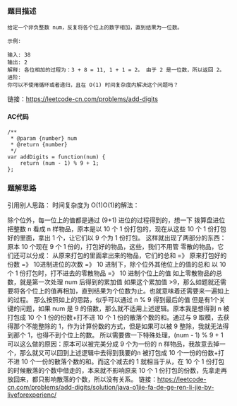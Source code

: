 ### 题目描述
```
给定一个非负整数 num，反复将各个位上的数字相加，直到结果为一位数。

示例:

输入: 38
输出: 2 
解释: 各位相加的过程为：3 + 8 = 11, 1 + 1 = 2。 由于 2 是一位数，所以返回 2。
进阶:
你可以不使用循环或者递归，且在 O(1) 时间复杂度内解决这个问题吗？
```
链接：https://leetcode-cn.com/problems/add-digits


#### AC代码
```
/**
 * @param {number} num
 * @return {number}
 */
var addDigits = function(num) {
    return (num - 1) % 9 + 1;
};
```

### 题解思路
引用别人思路：
时间复杂度为 O(1)O(1)的解法：

除个位外，每一位上的值都是通过 (9+1) 进位的过程得到的，想一下 拨算盘进位
把整数 n 看成 n 样物品，原本是以 10 个 1 份打包的，现在从这些 10 个 1 份打包好的里面，拿出 1 个，让它们以 9 个为 1 份打包。
这样就出现了两部分的东西：
原本 10 个现在 9 个 1 份的，打包好的物品，这些，我们不用管
零散的物品，它们还可以分成：
从原来打包的里面拿出来的物品，它们的总和 =》 原来打包好的份数 =》 10进制进位的次数 =》 10 进制下，除个位外其他位上的值的总和
以 10 个 1 份打包时，打不进去的零散物品 =》 10 进制个位上的值
如上零散物品的总数，就是第一次处理 num 后得到的累加值
如果这个累加值 >9，那么如题就还需要将各个位上的值再相加，直到结果为个位数为止。也就意味着还需要来一遍如上的过程。
那么按照如上的思路，似乎可以通过 n % 9 得到最后的值
但是有1个关键的问题，如果 num 是 9 的倍数，那么就不适用上述逻辑。原本我是想得到 n 被打包成 10 个 1 份的份数+打不进 10 个 1 份的散落个数的和。通过与 9 取模，去获得那个不能整除的 1，作为计算份数的方式，但是如果可以被 9 整除，我就无法得到那个 1，也得不到个位上的数。
所以需要做一下特殊处理，(num - 1) % 9 + 1
可以这么做的原因：原本可以被完美分成 9 个为一份的 n 样物品，我故意去掉一个，那么就又可以回到上述逻辑中去得到我要的n 被打包成 10 个一份的份数+打不进 10 个一份的散落个数的和。而这个减去的 1 就相当于从，在 10 个 1 份打包的时候散落的个数中借走的，本来就不影响原来 10 个 1 份打包的份数，先拿走再放回来，都只影响散落的个数，所以没有关系。
链接：https://leetcode-cn.com/problems/add-digits/solution/java-o1jie-fa-de-ge-ren-li-jie-by-liveforexperienc/
